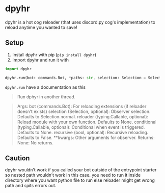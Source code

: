 # dpyhr
dpyhr is a hot cog reloader (that uses discord.py cog's implementation) to reload anytime you wanted to save!

## Setup

1. Install dpyhr with pip (`pip install dpyhr`)
2. Import dpyhr and run it with

```py
import dpyhr

dpyhr.run(bot: commands.Bot, *paths: str, selection: Selection = Selection.normal, reloader: typing.Callable=None, conditional: typing.Callable=None, recursive: bool=False, **kwargs)
```

`dpyhr.run` have a documentation as this

> Run dphyr in another thread.

>   Args:
>        bot (commands.Bot): For reloading extensions (if reloader doesn't exists)
>        selection (Selection, optional): Observer selection. Defaults to Selection.normal.
>        reloader (typing.Callable, optional): Reload module with your own function. Defaults to None.
>        conditional (typing.Callable, optional): Conditional when event is triggered. Defaults to None.
>       recursive (bool, optional): Recursive reloading. Defaults to False.
>        **kwargs: Other arguments for observer.
>    Returns:
>        None: No returns.

## Caution

dpyhr wouldn't work if you called your bot outside of the entrypoint starter so nested path wouldn't work in this case. you need to run it inside directory where you want python file to run else reloader might get wrong path and spits errors out.

